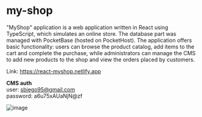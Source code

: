 # my-shop
"MyShop" application is a web application written in React using TypeScript, which simulates an online store. The database part was managed with PocketBase (hosted on PocketHost).
The application offers basic functionality: users can browse the product catalog, add items to the cart and complete the purchase, while administrators can manage the CMS to add new products to the shop and view the orders placed by customers.

Link: https://react-myshop.netlify.app

**CMS auth** <br>
user: sbiego95@gmail.com <br>
password: a6u75xAUaNjN@zf

![image](https://github.com/diecorra/my-shop/assets/32736570/728a03bb-1ab8-427f-8161-c959f3f1f153)
